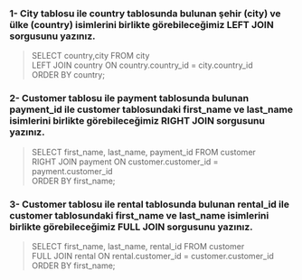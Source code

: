 ### 1- City tablosu ile country tablosunda bulunan şehir (city) ve ülke (country) isimlerini birlikte görebileceğimiz LEFT JOIN sorgusunu yazınız.
>SELECT country,city FROM city<br>
LEFT JOIN country ON country.country_id = city.country_id<br>
ORDER BY country;
### 2- Customer tablosu ile payment tablosunda bulunan payment_id ile customer tablosundaki first_name ve last_name isimlerini birlikte görebileceğimiz RIGHT JOIN sorgusunu yazınız.
>SELECT first_name, last_name, payment_id FROM customer<br>
RIGHT JOIN payment ON customer.customer_id = payment.customer_id<br>
ORDER BY first_name;
### 3- Customer tablosu ile rental tablosunda bulunan rental_id ile customer tablosundaki first_name ve last_name isimlerini birlikte görebileceğimiz FULL JOIN sorgusunu yazınız.
>SELECT first_name, last_name, rental_id FROM customer<br>
FULL JOIN rental ON rental.customer_id = customer.customer_id<br>
ORDER BY first_name;

